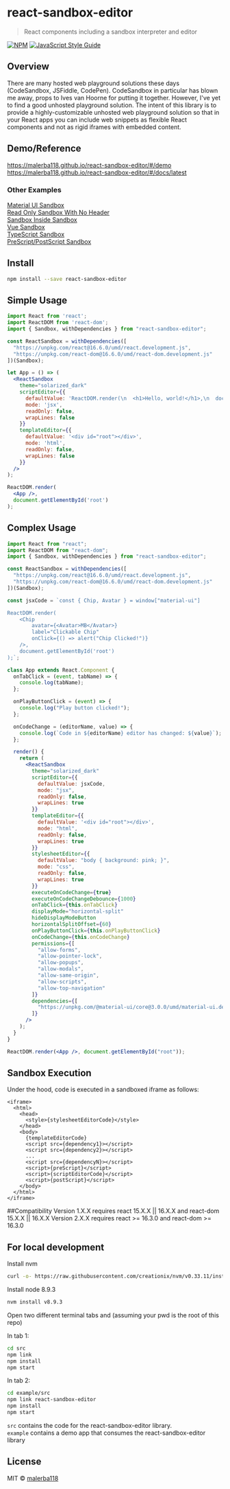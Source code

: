 # react-sandbox-editor

> React components including a sandbox interpreter and editor

[![NPM](https://img.shields.io/npm/v/react-sandbox-editor.svg)](https://www.npmjs.com/package/react-sandbox-editor) [![JavaScript Style Guide](https://img.shields.io/badge/code_style-standard-brightgreen.svg)](https://standardjs.com)

## Overview

There are many hosted web playground solutions these days (CodeSandbox, JSFiddle, CodePen).
CodeSandbox in particular has blown me away, props to Ives van Hoorne for putting it together.
However, I've yet to find a good unhosted playground solution. The intent of this library is
to provide a highly-customizable unhosted web playground solution so that in your React apps you
can include web snippets as flexible React components and not as rigid iframes with embedded content.

## Demo/Reference

<a href="https://malerba118.github.io/react-sandbox-editor/#/demo" target="_blank">https://malerba118.github.io/react-sandbox-editor/#/demo</a>
<br>
<a href="https://malerba118.github.io/react-sandbox-editor/#/docs/latest" target="_blank">https://malerba118.github.io/react-sandbox-editor/#/docs/latest</a>

### Other Examples
<a href="https://codesandbox.io/s/pw10prrqkx" target="_blank">Material UI Sandbox</a>
<br>
<a href="https://codesandbox.io/s/9znopznwko" target="_blank">Read Only Sandbox With No Header</a>
<br>
<a href="https://codesandbox.io/s/508957y704" target="_blank">Sandbox Inside Sandbox</a>
<br>
<a href="https://codesandbox.io/s/3yn607ypk6" target="_blank">Vue Sandbox</a>
<br>
<a href="https://codesandbox.io/s/xry4nlmk6o" target="_blank">TypeScript Sandbox</a>
<br>
<a href="https://codesandbox.io/s/40x2kymyr7" target="_blank">PreScript/PostScript Sandbox</a>
<br>

## Install

```bash
npm install --save react-sandbox-editor
```

## Simple Usage

```jsx
import React from 'react';
import ReactDOM from 'react-dom';
import { Sandbox, withDependencies } from "react-sandbox-editor";

const ReactSandbox = withDependencies([
  "https://unpkg.com/react@16.6.0/umd/react.development.js",
  "https://unpkg.com/react-dom@16.6.0/umd/react-dom.development.js"
])(Sandbox);

let App = () => (
  <ReactSandbox
    theme="solarized_dark"
    scriptEditor={{
      defaultValue: 'ReactDOM.render(\n  <h1>Hello, world!</h1>,\n  document.getElementById(\'root\')\n);',
      mode: 'jsx',
      readOnly: false,
      wrapLines: false
    }}
    templateEditor={{
      defaultValue: '<div id="root"></div>',
      mode: 'html',
      readOnly: false,
      wrapLines: false
    }}
  />
);

ReactDOM.render(
  <App />,
  document.getElementById('root')
);
```

## Complex Usage

```jsx
import React from "react";
import ReactDOM from "react-dom";
import { Sandbox, withDependencies } from "react-sandbox-editor";

const ReactSandbox = withDependencies([
  "https://unpkg.com/react@16.6.0/umd/react.development.js",
  "https://unpkg.com/react-dom@16.6.0/umd/react-dom.development.js"
])(Sandbox);

const jsxCode = `const { Chip, Avatar } = window["material-ui"]

ReactDOM.render(
	<Chip
		avatar={<Avatar>MB</Avatar>}
		label="Clickable Chip"
		onClick={() => alert("Chip Clicked!")}
	/>,
	document.getElementById('root')
);`;

class App extends React.Component {
  onTabClick = (event, tabName) => {
    console.log(tabName);
  };

  onPlayButtonClick = (event) => {
    console.log("Play button clicked!");
  };

  onCodeChange = (editorName, value) => {
    console.log(`Code in ${editorName} editor has changed: ${value}`);
  };

  render() {
    return (
      <ReactSandbox
        theme="solarized_dark"
        scriptEditor={{
          defaultValue: jsxCode,
          mode: "jsx",
          readOnly: false,
          wrapLines: true
        }}
        templateEditor={{
          defaultValue: '<div id="root"></div>',
          mode: "html",
          readOnly: false,
          wrapLines: true
        }}
        stylesheetEditor={{
          defaultValue: "body { background: pink; }",
          mode: "css",
          readOnly: false,
          wrapLines: true
        }}
        executeOnCodeChange={true}
        executeOnCodeChangeDebounce={1000}
        onTabClick={this.onTabClick}
        displayMode="horizontal-split"
        hideDisplayModeButton
        horizontalSplitOffset={60}
        onPlayButtonClick={this.onPlayButtonClick}
        onCodeChange={this.onCodeChange}
        permissions={[
          "allow-forms",
          "allow-pointer-lock",
          "allow-popups",
          "allow-modals",
          "allow-same-origin",
          "allow-scripts",
          "allow-top-navigation"
        ]}
        dependencies={[
          "https://unpkg.com/@material-ui/core@3.0.0/umd/material-ui.development.js"
        ]}
      />
    );
  }
}

ReactDOM.render(<App />, document.getElementById("root"));
```

## Sandbox Execution
Under the hood, code is executed in a sandboxed iframe as follows:
```
<iframe>
  <html>
    <head>
      <style>{stylesheetEditorCode}</style>
    </head>
    <body>
      {templateEditorCode}
      <script src={dependency1}></script>
      <script src={dependency2}></script>
      ...
      <script src={dependencyN}></script>
      <script>{preScript}</script>
      <script>{scriptEditorCode}</script>
      <script>{postScript}</script>
    </body>
  </html>
</iframe>
```

##Compatibility
Version 1.X.X requires react 15.X.X || 16.X.X and react-dom 15.X.X || 16.X.X
Version 2.X.X requires react >= 16.3.0 and react-dom >= 16.3.0


## For local development
Install nvm <br>
```bash
curl -o- https://raw.githubusercontent.com/creationix/nvm/v0.33.11/install.sh | bash
```

Install node 8.9.3 <br>
```bash
nvm install v8.9.3
```

Open two different terminal tabs and (assuming your pwd is the root of this repo)

In tab 1: <br>
```bash
cd src
npm link
npm install
npm start
```

In tab 2: <br>
```bash
cd example/src
npm link react-sandbox-editor
npm install
npm start
```

`src` contains the code for the react-sandbox-editor library.<br>
`example` contains a demo app that consumes the react-sandbox-editor library

## License

MIT © [malerba118](https://github.com/malerba118)
